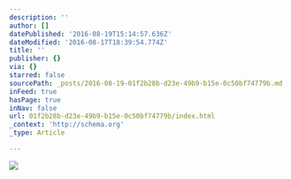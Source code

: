 ```yaml
---
description: ''
author: []
datePublished: '2016-08-19T15:14:57.636Z'
dateModified: '2016-08-17T18:39:54.774Z'
title: ''
publisher: {}
via: {}
starred: false
sourcePath: _posts/2016-08-19-01f2b28b-d23e-49b9-b15e-0c50bf74779b.md
inFeed: true
hasPage: true
inNav: false
url: 01f2b28b-d23e-49b9-b15e-0c50bf74779b/index.html
_context: 'http://schema.org'
_type: Article

---
```

![](https://the-grid-user-content.s3-us-west-2.amazonaws.com/4bf5ea8f-3eb6-457b-9c67-3c70b6da4661.jpg)